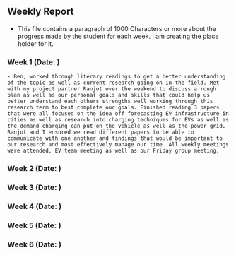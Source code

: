 ## Weekly Report
- This file contains a paragraph of 1000 Characters or more about the progress made by the student for each week. I am creating the place holder for it.

### Week 1 (Date:   )
    - Ben, worked through literary readings to get a better understanding of the topic as well as current research going on in the field. Met with my project partner Ranjot over the weekend to discuss a rough plan as well as our personal goals and skills that could help us better understand each others strengths well working through this research term to best complete our goals. Finished reading 3 papers that were all focused on the idea off forecasting EV infrastructure in cities as well as research into charging techniques for EVs as well as the demand charging can put on the vehicle as well as the power grid. Ranjot and I ensured we read different papers to be able to communicate with one another and findings that would be important to our research and most effectively manage our time. All weekly meetings were attended, EV team meeting as well as our Friday group meeting.

### Week 2 (Date:   )


### Week 3 (Date:   )


### Week 4 (Date:   )


### Week 5 (Date:   )


### Week 6 (Date:   )
